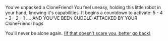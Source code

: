 You've unpacked a CloneFriend!
You feel uneasy, 
holding this little robot in your hand, 
knowing it's capabilities. 
It begins a countdown to activate: 
5 - 4 - 3 - 2 - 1 ....
AND YOU'VE BEEN CUDDLE-ATTACKED BY YOUR CloneFriend! *hugs* 

You'll never be alone again. [(If that doesn't scare you, better go back)](english/marshmallow.md)
